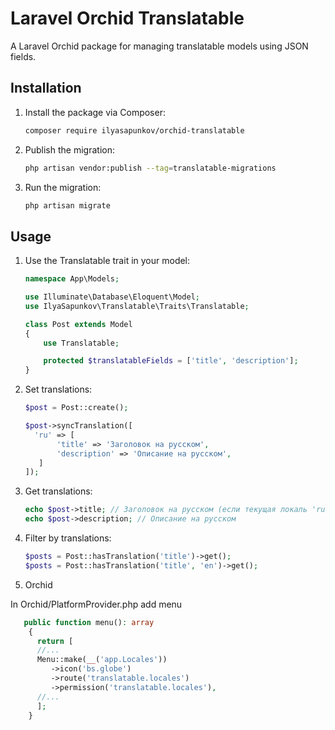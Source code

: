 # Laravel Orchid Translatable

A Laravel Orchid package for managing translatable models using JSON fields.

## Installation

1. Install the package via Composer:

   ```bash
   composer require ilyasapunkov/orchid-translatable

2. Publish the migration:

   ```bash
   php artisan vendor:publish --tag=translatable-migrations

3. Run the migration:

    ```bash
    php artisan migrate

## Usage

1. Use the Translatable trait in your model:

    ```php
    namespace App\Models;
    
    use Illuminate\Database\Eloquent\Model;
    use IlyaSapunkov\Translatable\Traits\Translatable;
    
    class Post extends Model
    {
        use Translatable;
    
        protected $translatableFields = ['title', 'description'];
    }
    ```

2. Set translations:

    ```php
   $post = Post::create();
   
   $post->syncTranslation([
      'ru' => [
           'title' => 'Заголовок на русском',
           'description' => 'Описание на русском',
       ]
   ]);
    ```

3. Get translations:

    ```php
    echo $post->title; // Заголовок на русском (если текущая локаль 'ru')
    echo $post->description; // Описание на русском
    ```

4. Filter by translations:

    ```php
    $posts = Post::hasTranslation('title')->get();
    $posts = Post::hasTranslation('title', 'en')->get();
    ```
5. Orchid

In Orchid/PlatformProvider.php add menu
```php
   public function menu(): array
    {
      return [
      //...
      Menu::make(__('app.Locales'))
         ->icon('bs.globe')
         ->route('translatable.locales')
         ->permission('translatable.locales'),
      //...
      ];
    }
```